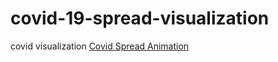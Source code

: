 # covid-19-spread-visualization
covid visualization
[Covid Spread Animation](https://github.com/sonamanukyan92/covid-19-spread-visualization/blob/main/file.html)
